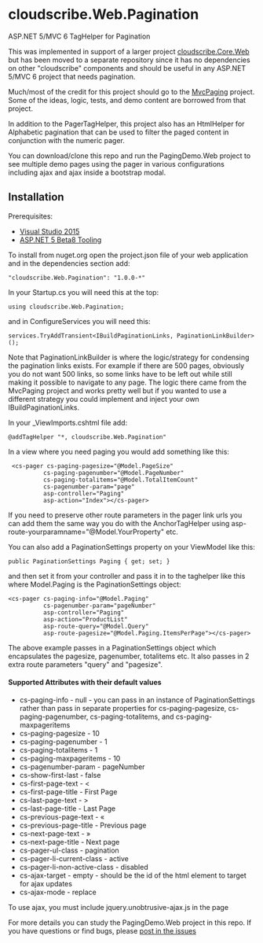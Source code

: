 # cloudscribe.Web.Pagination
ASP.NET 5/MVC 6 TagHelper for Pagination

This was implemented in support of a larger project [cloudscribe.Core.Web](https://github.com/joeaudette/cloudscribe/) but has been moved to a separate repository since it has no dependencies on other "cloudscribe" components and should be useful in any ASP.NET 5/MVC 6 project that needs pagination.

Much/most of the credit for this project should go to the [MvcPaging](https://github.com/martijnboland/MvcPaging) project. Some of the ideas, logic, tests, and demo content are borrowed from that project.

In addition to the PagerTagHelper, this project also has an HtmlHelper for Alphabetic pagination that can be used to filter the paged content in conjunction with the numeric pager.

You can download/clone this repo and run the PagingDemo.Web project to see multiple demo pages using the pager in various configurations including ajax and ajax inside a bootstrap modal.

## Installation

Prerequisites:

*  [Visual Studio 2015](https://www.visualstudio.com/en-us/downloads) 
*  [ASP.NET 5 Beta8 Tooling](http://www.microsoft.com/en-us/download/details.aspx?id=49442) 

To install from nuget.org open the project.json file of your web application and in the dependencies section add:

    "cloudscribe.Web.Pagination": "1.0.0-*"
    
In your Startup.cs you will need this at the top: 

    using cloudscribe.Web.Pagination;

and in ConfigureServices you will need this:

    services.TryAddTransient<IBuildPaginationLinks, PaginationLinkBuilder>();
    
Note that PaginationLinkBuilder is where the logic/strategy for condensing the pagination links exists. For example if there are 500 pages, obviously you do not want 500 links, so some links have to be left out while still making it possible to navigate to any page. The logic there came from the MvcPaging project and works pretty well but if you wanted to use a different strategy you could implement and inject your own IBuildPaginationLinks.

In your _ViewImports.cshtml file add:

    @addTagHelper "*, cloudscribe.Web.Pagination"

In a view where you need paging you would add something like this:

     <cs-pager cs-paging-pagesize="@Model.PageSize"
              cs-paging-pagenumber="@Model.PageNumber"
              cs-paging-totalitems="@Model.TotalItemCount"
              cs-pagenumber-param="page"
              asp-controller="Paging"
              asp-action="Index"></cs-pager>

If you need to preserve other route parameters in the pager link urls you can add them the same way you do with the AnchorTagHelper using asp-route-yourparamname="@Model.YourProperty" etc.

You can also add a PaginationSettings property on your ViewModel like this:

    public PaginationSettings Paging { get; set; }

and then set it from your controller and pass it in to the taghelper like this where Model.Paging is the PaginationSettings object:

    <cs-pager cs-paging-info="@Model.Paging" 
              cs-pagenumber-param="pageNumber"
              asp-controller="Paging"
              asp-action="ProductList" 
              asp-route-query="@Model.Query"
              asp-route-pagesize="@Model.Paging.ItemsPerPage"></cs-pager>
  
The above example passes in a PaginationSettings object which encapsulates the pagesize, pagenumber, totalitems etc. It also passes in 2 extra route parameters "query" and "pagesize".

#### Supported Attributes with their default values

* cs-paging-info - null - you can pass in an instance of PaginationSettings rather than pass in separate properties for cs-paging-pagesize, cs-paging-pagenumber, cs-paging-totalitems, and cs-paging-maxpageritems
* cs-paging-pagesize - 10
* cs-paging-pagenumber - 1
* cs-paging-totalitems - 1
* cs-paging-maxpageritems - 10
* cs-pagenumber-param - pageNumber
* cs-show-first-last - false
* cs-first-page-text - <
* cs-first-page-title - First Page
* cs-last-page-text - >
* cs-last-page-title - Last Page
* cs-previous-page-text - «
* cs-previous-page-title - Previous page
* cs-next-page-text - »
* cs-next-page-title - Next page
* cs-pager-ul-class - pagination
* cs-pager-li-current-class - active
* cs-pager-li-non-active-class - disabled
* cs-ajax-target - empty - should be the id of the html element to target for ajax updates
* cs-ajax-mode - replace

To use ajax, you must include jquery.unobtrusive-ajax.js in the page

For more details you can study the PagingDemo.Web project in this repo. If you have questions or find bugs, please [post in the issues](https://github.com/joeaudette/cloudscribe.Web.Pagination/issues)
